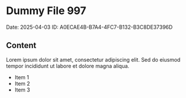 # Dummy File 997

Date: 2025-04-03
ID: A0ECAE4B-B7A4-4FC7-B132-B3C8DE37396D

## Content

Lorem ipsum dolor sit amet, consectetur adipiscing elit.
Sed do eiusmod tempor incididunt ut labore et dolore magna aliqua.

* Item 1
* Item 2
* Item 3

